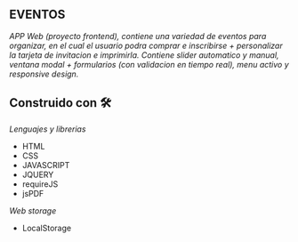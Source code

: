 ## EVENTOS

_APP Web (proyecto frontend), contiene una variedad de eventos para organizar,
en el cual el usuario podra comprar e inscribirse + personalizar la tarjeta de invitacion e imprimirla.
Contiene slider automatico y manual, ventana modal + formularios (con validacion en tiempo real), menu activo y responsive design._

## Construido con 🛠️

_Lenguajes y librerias_

* HTML
* CSS
* JAVASCRIPT
* JQUERY
* requireJS
* jsPDF

_Web storage_

* LocalStorage



